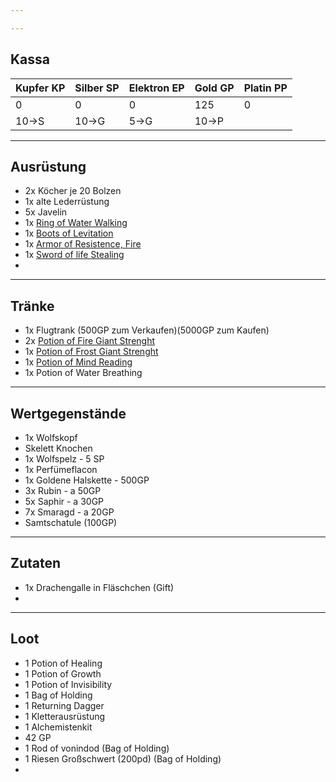 ```yaml
---

---
```

## Kassa

| Kupfer KP | Silber SP | Elektron EP | Gold GP | Platin PP |
| --------- | --------- | ----------- | ------- | --------- |
| 0         | 0         | 0           | 125     | 0         |
| 10->S     | 10->G     | 5->G        | 10->P   |           |

---
## Ausrüstung
- 2x Köcher je 20 Bolzen
- 1x alte Lederrüstung
- 5x Javelin
- 1x [Ring of Water Walking](Effekte/Ausrüstung.md#Ring%20of%20Water%20Walking) 
- 1x [Boots of Levitation](Effekte/Ausrüstung.md#Boots%20of%20Levitation) 
- 1x [Armor of Resistence, Fire](Effekte/Ausrüstung#Armor%20of%20Resistence,%20fire) 
- 1x [Sword of life Stealing](Effekte/Ausrüstung#Sword%20of%20life%20stealing) 
- 

---

## Tränke
- 1x Flugtrank (500GP zum Verkaufen)(5000GP zum Kaufen)
- 2x [Potion of Fire Giant Strenght](Effekte/Tränke.md#Potion%20of%20Fire%20Giant%20Strenght)
- 1x [Potion of Frost Giant Strenght](Effekte/Tränke.md#Potion%20of%20Frost%20Giant%20Strenght)
- 1x [Potion of Mind Reading](Effekte/Tränke.md#Potion%20of%20Mind%20Reading)
- 1x Potion of Water Breathing




---
## Wertgegenstände
- 1x Wolfskopf
- Skelett Knochen
- 1x Wolfspelz - 5 SP
- 1x Perfümeflacon
- 1x Goldene Halskette - 500GP
- 3x Rubin - a 50GP
- 5x Saphir - a 30GP
- 7x Smaragd - a 20GP
- Samtschatule (100GP)

---
## Zutaten
- 1x Drachengalle in Fläschchen (Gift)
- 


---
## Loot
- 1 Potion of Healing 
- 1 Potion of Growth 
- 1 Potion of Invisibility 
- 1 Bag of Holding 
- 1 Returning Dagger 
- 1 Kletterausrüstung 
- 1 Alchemistenkit 
- 42 GP
- 1 Rod of vonindod (Bag of Holding)
- 1 Riesen Großschwert (200pd) (Bag of Holding)
- 